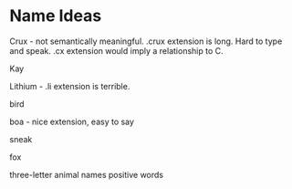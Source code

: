 # Name Ideas

Crux - not semantically meaningful. .crux extension is long. Hard to type and speak. .cx extension would imply a relationship to C.

Kay

Lithium - .li extension is terrible.

bird

boa - nice extension, easy to say

sneak

fox

three-letter animal names
positive words
